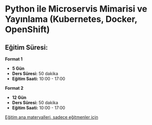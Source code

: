 # Python ile Microservis Mimarisi ve Yayınlama (Kubernetes, Docker, OpenShift)

## Eğitim Süresi:

**Format 1**

- **5 Gün**
- **Ders Süresi:** 50 dakika
- **Eğitim Saati:** 10:00 - 17:00

**Format 2**

- **12 Gün**
- **Ders Süresi:** 50 dakika
- **Eğitim Saati:** 10:00 - 17:00

[Eğitim ana materyalleri, sadece eğitmenler için](https://github.com/TuncerKARAARSLAN-VB/training-kit-python-ile-mikro-servis-mimarisi)
